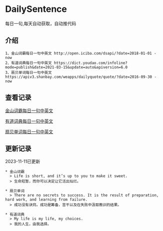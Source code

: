 # DailySentence

每日一句,每天自动获取，自动推代码

## 介绍

```
1、金山词霸每日一句中英文 http://open.iciba.com/dsapi/?date=2018-01-01 - now
2、有道词典每日一句中英文 https://dict.youdao.com/infoline?mode=publish&date=2021-03-15&update=auto&apiversion=6.0
3、扇贝单词每日一句中英文 https://apiv3.shanbay.com/weapps/dailyquote/quote/?date=2016-09-30 - now
```

## 查看记录

[金山词霸每日一句中英文](./data/iciba/)

[有道词典每日一句中英文](./data/youdao/)

[扇贝单词每日一句中英文](./data/shanbay/)

## 更新记录
2023-11-11已更新 
```
* 金山词霸
  > Life is short, and it’s up to you to make it sweet.
  > 生命短暂，而你可以决定让它活出灿烂。

* 扇贝单词
  > There are no secrets to success. It is the result of preparation, hard work, and learning from failure.
  > 成功没有诀窍。成功是筹备，苦干以及在失败中汲取教训的结果。

* 有道词典
  > My life is my life, my choices.
  > 我的人生，由我选择。

```
